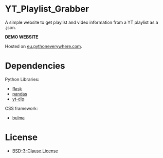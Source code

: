 # YT_Playlist_Grabber

A simple website to get playlist and video information from a YT playlist as a .json.

**[DEMO WEBSITE](http://ytgrabber.eu.pythonanywhere.com/)**

Hosted on [eu.pythoneverywhere.com](https://eu.pythonanywhere.com/).


# Dependencies

Python Libraries:
* [flask](https://flask.palletsprojects.com/)
* [pandas](https://pandas.pydata.org/)
* [yt-dlp](https://github.com/yt-dlp/yt-dlp)

CSS framework:
* [bulma](https://bulma.io/)


# License

* [BSD-3-Clause License](https://choosealicense.com/licenses/bsd-3-clause/)
